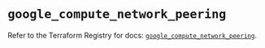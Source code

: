 # `google_compute_network_peering`

Refer to the Terraform Registry for docs: [`google_compute_network_peering`](https://registry.terraform.io/providers/hashicorp/google-beta/5.39.1/docs/resources/google_compute_network_peering).

